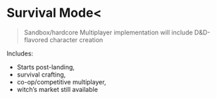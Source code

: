 # Survival Mode<


> Sandbox/hardcore
> Multiplayer implementation will include D&D-flavored character creation

Includes:

- Starts post-landing,
- survival crafting,
- co-op/competitive multiplayer,
- witch’s market still available
